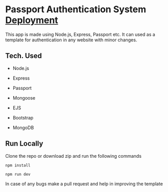 # Passport Authentication System [Deployment](https://auth-gsd.herokuapp.com/)

This app is made using Node.js, Express, Passport etc. It can used as a template for authentication in any website with minor changes.

## Tech. Used

* Node.js

* Express

* Passport

* Mongoose

* EJS

* Bootstrap

* MongoDB

## Run Locally

Clone the repo or download zip and run the following commands

`npm install`

`npm run dev`


 In case of any bugs make a pull request and help in improving the template